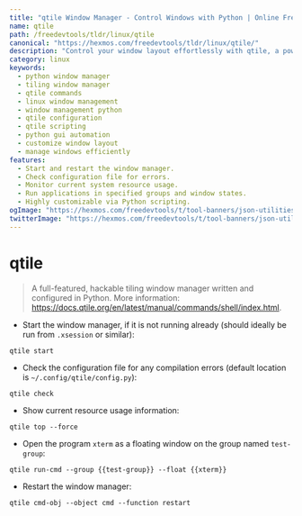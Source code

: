 ```yaml
---
title: "qtile Window Manager - Control Windows with Python | Online Free DevTools by Hexmos"
name: qtile
path: /freedevtools/tldr/linux/qtile
canonical: "https://hexmos.com/freedevtools/tldr/linux/qtile/"
description: "Control your window layout effortlessly with qtile, a powerful tiling window manager written in Python. Manage windows, groups, and layouts with simple commands. Free online tool, no registration required."
category: linux
keywords:
  - python window manager
  - tiling window manager
  - qtile commands
  - linux window management
  - window management python
  - qtile configuration
  - qtile scripting
  - python gui automation
  - customize window layout
  - manage windows efficiently
features:
  - Start and restart the window manager.
  - Check configuration file for errors.
  - Monitor current system resource usage.
  - Run applications in specified groups and window states.
  - Highly customizable via Python scripting.
ogImage: "https://hexmos.com/freedevtools/t/tool-banners/json-utilities-banner.png"
twitterImage: "https://hexmos.com/freedevtools/t/tool-banners/json-utilities-banner.png"
---
```


# qtile

> A full-featured, hackable tiling window manager written and configured in Python.
> More information: <https://docs.qtile.org/en/latest/manual/commands/shell/index.html>.

- Start the window manager, if it is not running already (should ideally be run from `.xsession` or similar):

`qtile start`

- Check the configuration file for any compilation errors (default location is `~/.config/qtile/config.py`):

`qtile check`

- Show current resource usage information:

`qtile top --force`

- Open the program `xterm` as a floating window on the group named `test-group`:

`qtile run-cmd --group {{test-group}} --float {{xterm}}`

- Restart the window manager:

`qtile cmd-obj --object cmd --function restart`
